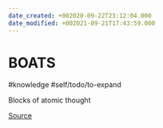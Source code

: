 ```yaml
---
date_created: +002020-09-22T23:12:04.000
date_modified: +002021-09-21T17:43:59.000
---
```


# BOATS

#knowledge #self/todo/to-expand

Blocks of atomic thought

[Source](https://www.youtube.com/watch?v=058Tvff2Fso)
